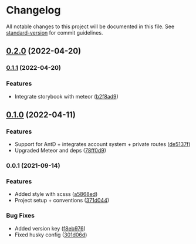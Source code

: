 # Changelog

All notable changes to this project will be documented in this file. See [standard-version](https://github.com/conventional-changelog/standard-version) for commit guidelines.

## [0.2.0](https://github.com/emiketic/emiketic-starter-meteor/compare/v0.1.1...v0.2.0) (2022-04-20)

### [0.1.1](https://github.com/emiketic/emiketic-starter-meteor/compare/v0.1.0...v0.1.1) (2022-04-20)


### Features

* Integrate storybook with meteor ([b2f8ad9](https://github.com/emiketic/emiketic-starter-meteor/commit/b2f8ad9400885d8f9ae17bca63ddb7d5de132234))

## [0.1.0](https://github.com/emiketic/emiketic-starter-meteor/compare/v0.0.1...v0.1.0) (2022-04-11)


### Features

* Support for AntD + integrates account system + private routes ([de5137f](https://github.com/emiketic/emiketic-starter-meteor/commit/de5137f186fe20a348ea50bdf9c753cd161a68e5))
* Upgraded Meteor and deps ([78ff0d9](https://github.com/emiketic/emiketic-starter-meteor/commit/78ff0d93698cb8607e46c099f16062029d2cca09))

### 0.0.1 (2021-09-14)


### Features

* Added style with scsss ([a5868ed](https://github.com/emiketic/emiketic-starter-meteor/commit/a5868ed1646a0016623283bf286f116fa7d6bab1))
* Project setup + conventions ([371d044](https://github.com/emiketic/emiketic-starter-meteor/commit/371d044397faf140307369ec637211c4b441c7cd))


### Bug Fixes

* Added version key ([f8eb976](https://github.com/emiketic/emiketic-starter-meteor/commit/f8eb976c84c57942d453c722f2c9e62928e77f05))
* Fixed husky config ([301d06d](https://github.com/emiketic/emiketic-starter-meteor/commit/301d06d88060dd8442d1703c173147eccbda6dc5))
